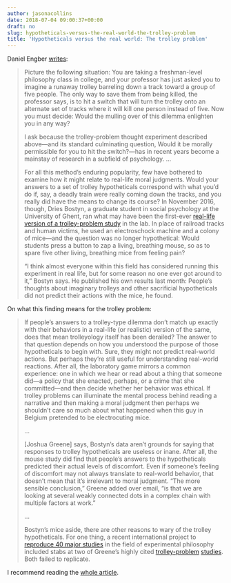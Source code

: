```yaml
---
author: jasonacollins
date: 2018-07-04 09:00:37+00:00
draft: no
slug: hypotheticals-versus-the-real-world-the-trolley-problem
title: 'Hypotheticals versus the real world: The trolley problem'
---
```


Daniel Engber [writes](https://slate.com/technology/2018/06/psychologys-trolley-problem-might-have-a-problem.html):

>Picture the following situation: You are taking a freshman-level philosophy class in college, and your professor has just asked you to imagine a runaway trolley barreling down a track toward a group of five people. The only way to save them from being killed, the professor says, is to hit a switch that will turn the trolley onto an alternate set of tracks where it will kill one person instead of five. Now you must decide: Would the mulling over of this dilemma enlighten you in any way?
>
>I ask because the trolley-problem thought experiment described above—and its standard culminating question, Would it be morally permissible for you to hit the switch?—has in recent years become a mainstay of research in a subfield of psychology. ...
>
>For all this method’s enduring popularity, few have bothered to examine how it might relate to real-life moral judgments. Would your answers to a set of trolley hypotheticals correspond with what you’d do if, say, a deadly train were really coming down the tracks, and you really did have the means to change its course? In November 2016, though, Dries Bostyn, a graduate student in social psychology at the University of Ghent, ran what may have been the first-ever [real-life version of a trolley-problem study](http://journals.sagepub.com/doi/full/10.1177/0956797617752640) in the lab. In place of railroad tracks and human victims, he used an electroschock machine and a colony of mice—and the question was no longer hypothetical: Would students press a button to zap a living, breathing mouse, so as to spare five other living, breathing mice from feeling pain?
>
>“I think almost everyone within this field has considered running this experiment in real life, but for some reason no one ever got around to it,” Bostyn says. He published his own results last month: People’s thoughts about imaginary trolleys and other sacrificial hypotheticals did not predict their actions with the mice, he found.

On what this finding means for the trolley problem:

>If people’s answers to a trolley-type dilemma don’t match up exactly with their behaviors in a real-life (or realistic) version of the same, does that mean trolleyology itself has been derailed? The answer to that question depends on how you understood the purpose of those hypotheticals to begin with. Sure, they might not predict real-world actions. But perhaps they’re still useful for understanding real-world reactions. After all, the laboratory game mirrors a common experience: one in which we hear or read about a thing that someone did—a policy that she enacted, perhaps, or a crime that she committed—and then decide whether her behavior was ethical. If trolley problems can illuminate the mental process behind reading a narrative and then making a moral judgment then perhaps we shouldn’t care so much about what happened when this guy in Belgium pretended to be electrocuting mice.
>
>...
>
>[Joshua Greene] says, Bostyn’s data aren’t grounds for saying that responses to trolley hypotheticals are useless or inane. After all, the mouse study did find that people’s answers to the hypotheticals predicted their actual levels of discomfort. Even if someone’s feeling of discomfort may not always translate to real-world behavior, that doesn’t mean that it’s irrelevant to moral judgment. “The more sensible conclusion,” Greene added over email, “is that we are looking at several weakly connected dots in a complex chain with multiple factors at work.”
>
>...
>
>Bostyn’s mice aside, there are other reasons to wary of the trolley hypotheticals. For one thing, a recent international project to [reproduce 40 major studies](https://psyarxiv.com/sxdah) in the field of experimental philosophy included stabs at two of Greene’s highly cited [trolley-problem](https://www.ncbi.nlm.nih.gov/pmc/articles/PMC2429958/) [studies](https://philpapers.org/rec/GRERAR-5). Both failed to replicate.


I recommend reading the [whole article](https://slate.com/technology/2018/06/psychologys-trolley-problem-might-have-a-problem.html).
